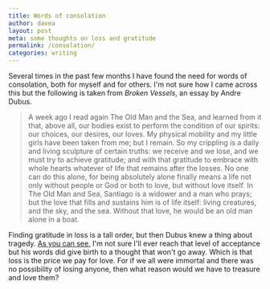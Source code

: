 ```yaml
---
title: Words of consolation 
author: davea
layout: post
meta: some thoughts on loss and gratitude
permalink: /consolation/
categories: writing
---
```


Several times in the past few months I have found the need for words of consolation, both for myself and for others. I'm not sure how I came across this but the following is taken from _Broken Vessels_, an essay by Andre Dubus.

>A week ago I read again The Old Man and the Sea, and learned from it that, above all, our bodies exist to perform the condition of our spirits: our choices, our desires, our loves. My physical mobility and my little girls have been taken from me; but I remain. So my crippling is a daily and living sculpture of certain truths: we receive and we lose, and we must try to achieve gratitude; and with that gratitude to embrace with whole hearts whatever of life that remains after the losses. No one can do this alone, for being absolutely alone finally means a life not only without people or God or both to love, but without love itself. In The Old Man and Sea, Santiago is a widower and a man who prays; but the love that fills and sustains him is of life itself: living creatures, and the sky, and the sea. Without that love, he would be an old man alone in a boat.

Finding gratitude in loss is a tall order, but then Dubus knew a thing about tragedy. <a href="http://en.wikipedia.org/wiki/Andre_Dubus">As you can see.</a>
I'm not sure I'll ever reach that level of acceptance but his words did give birth to a thought that won't go away. Which is that loss is the price we pay for love. For if we all were immortal and there was no possibility of losing anyone, then what reason would we have to treasure and love them?

